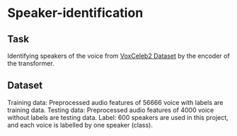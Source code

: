 # Speaker-identification

## Task
Identifying speakers of the voice from [VoxCeleb2 Dataset](https://www.robots.ox.ac.uk/~vgg/data/voxceleb/vox2.html) by the encoder of the transformer.

## Dataset
Training data: Preprocessed audio features of 56666 voice with labels are training data.
Testing data: Preprocessed audio features of 4000 voice without labels are testing data.
Label: 600 speakers are used in this project, and each voice is labelled by one speaker (class).
